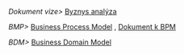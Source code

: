 _Dokument vize>_ [Byznys analýza](https://docs.google.com/document/d/1dGV6AmAFyZ3cjR65pC39ENbKH0sOvcXrMqLaCDVGh0A/)

_BMP>_ [Business Process Model](https://drive.google.com/file/d/1t6n0r1sCHyCIr7b8FcAqEdedFdpkvZsG/view?usp=share_link) , [Dokument k BPM](https://docs.google.com/document/d/1ACXcxN5NvC7RRvBreiDR_ficrMjt40nihWgIEcGC45w/edit?usp=share_link)

_BDM>_ [Business Domain Model](https://drive.google.com/drive/u/0/folders/1T6b1Eemd1e0fbJDlozkPdfb7WwTVYFO_)